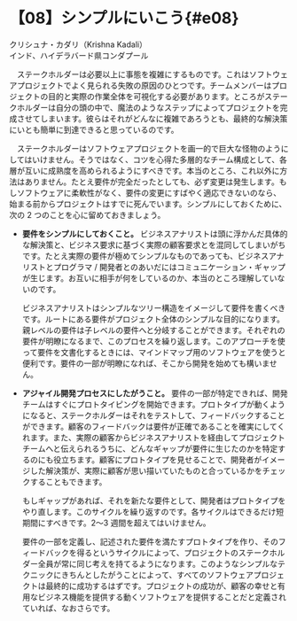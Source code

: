 # 【08】シンプルにいこう{#e08}

<div class="author">クリシュナ・カダリ（Krishna Kadali）</div>
<div class="author_address">インド、ハイデラバード県コンダプール</div>

　ステークホルダーは必要以上に事態を複雑にするものです。これはソフトウェアプロジェクトでよく見られる失敗の原因のひとつです。チームメンバーはプロジェクトの目的と実際の作業全体を可視化する必要があります。ところがステークホルダーは自分の頭の中で、魔法のようなステップによってプロジェクトを完成させてしまいます。彼らはそれがどんなに複雑であろうとも、最終的な解決策にいとも簡単に到達できると思っているのです。

　ステークホルダーはソフトウェアプロジェクトを画一的で巨大な怪物のようにしてはいけません。そうではなく、コツを心得た多層的なチーム構成として、各層が互いに成熟度を高められるようにすべきです。本当のところ、これ以外に方法はありません。たとえ要件が完全だったとしても、必ず変更は発生します。もしソフトウェアに柔軟性がなく、要件の変更にすばやく適応できないのなら、始まる前からプロジェクトはすでに死んでいます。シンプルにしておくために、次の 2 つのことを心に留めておきましょう。

* **要件をシンプルにしておくこと。** ビジネスアナリストは頭に浮かんだ具体的な解決策と、ビジネス要求に基づく実際の顧客要求とを混同してしまいがちです。たとえ実際の要件が極めてシンプルなものであっても、ビジネスアナリストとプログラマ / 開発者とのあいだにはコミュニケーション・ギャップが生じます。お互いに相手が何をしているのか、本当のところ理解していないのです。

    ビジネスアナリストはシンプルなツリー構造をイメージして要件を書くべきです。ルートにある要件がプロジェクト全体のシンプルな目的になります。親レベルの要件は子レベルの要件へと分岐することができます。それぞれの要件が明瞭になるまで、このプロセスを繰り返します。このアプローチを使って要件を文書化するときには、マインドマップ用のソフトウェアを使うと便利です。要件の一部が明瞭になれば、そこから開発を始めても構いません。

* **アジャイル開発プロセスにしたがうこと。** 要件の一部が特定できれば、開発チームはすぐにプロトタイピングを開始できます。プロトタイプが動くようになると、ステークホルダーはそれをテストして、フィードバックすることができます。顧客のフィードバックは要件が正確であることを確実にしてくれます。また、実際の顧客からビジネスアナリストを経由してプロジェクトチームへと伝えられるうちに、どんなギャップが要件に生じたのかを特定するのにも役立ちます。顧客にプロトタイプを見せることで、開発者がイメージした解決策が、実際に顧客が思い描いていたものと合っているかをチェックすることもできます。

    もしギャップがあれば、それを新たな要件として、開発者はプロトタイプをやり直します。このサイクルを繰り返すのです。各サイクルはできるだけ短期間にすべきです。2～3 週間を超えてはいけません。

    要件の一部を定義し、記述された要件を満たすプロトタイプを作り、そのフィードバックを得るというサイクルによって、プロジェクトのステークホルダー全員が常に同じ考えを持てるようになります。このようなシンプルなテクニックにきちんとしたがうことによって、すべてのソフトウェアプロジェクトは最終的に成功するはずです。プロジェクトの成功が、顧客の幸せと有用なビジネス機能を提供する動くソフトウェアを提供することだと定義されていれば、なおさらです。
